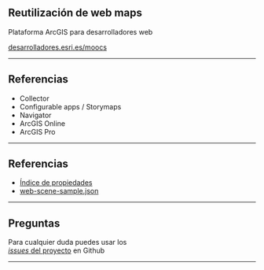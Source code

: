 <!-- .slide: class="title" -->

## Reutilización de web maps
Plataforma ArcGIS para desarrolladores web

[desarrolladores.esri.es/moocs](http://desarrolladores.esri.es/moocs)

---

<!-- .slide: class="section" -->

## Referencias

* Collector
* Configurable apps / Storymaps
* Navigator
* ArcGIS Online
* ArcGIS Pro

---

<!-- .slide: class="section" -->

## Referencias
* [Índice de propiedades](https://developers.arcgis.com/web-map-specification/objects/)
* [web-scene-sample.json](web-scene-sample.json)

---

<!-- .slide: class="questions centered" -->

## Preguntas

Para cualquier duda puedes usar los <br>[*issues* del proyecto](https://github.com/esri-es/moocs/issues) en Github

---


<!-- .slide: class="end" -->
